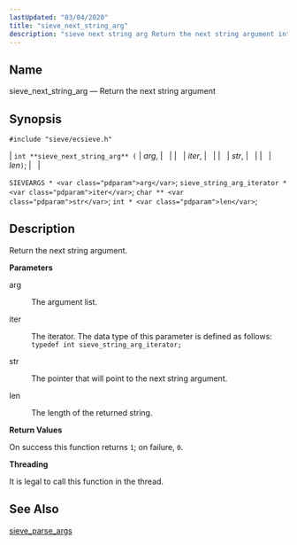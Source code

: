 ```yaml
---
lastUpdated: "03/04/2020"
title: "sieve_next_string_arg"
description: "sieve next string arg Return the next string argument int sieve next string arg arg iter str len SIEVEARGS arg sieve string arg iterator iter char str int len Return the next string argument arg The argument list iter The iterator The data type of this parameter is defined as..."
---
```


<a name="apis.sieve_next_string_arg"></a> 
## Name

sieve_next_string_arg — Return the next string argument

## Synopsis

`#include "sieve/ecsieve.h"`

| `int **sieve_next_string_arg** (` | <var class="pdparam">arg</var>, |   |
|   | <var class="pdparam">iter</var>, |   |
|   | <var class="pdparam">str</var>, |   |
|   | <var class="pdparam">len</var>`)`; |   |

`SIEVEARGS * <var class="pdparam">arg</var>`;
`sieve_string_arg_iterator * <var class="pdparam">iter</var>`;
`char ** <var class="pdparam">str</var>`;
`int * <var class="pdparam">len</var>`;<a name="idp60342912"></a> 
## Description

Return the next string argument.

**<a name="idp60344128"></a> Parameters**

<dl class="variablelist">

<dt>arg</dt>

<dd>

The argument list.

</dd>

<dt>iter</dt>

<dd>

The iterator. The data type of this parameter is defined as follows: `typedef int sieve_string_arg_iterator;`

</dd>

<dt>str</dt>

<dd>

The pointer that will point to the next string argument.

</dd>

<dt>len</dt>

<dd>

The length of the returned string.

</dd>

</dl>

**<a name="idp60352896"></a> Return Values**

On success this function returns `1`; on failure, `0`.

**<a name="idp60354720"></a> Threading**

It is legal to call this function in the thread.

<a name="idp60356416"></a> 
## See Also

[sieve_parse_args](/momentum/3/3-api/apis-sieve-parse-args)